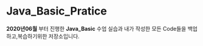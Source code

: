 # Java_Basic_Pratice
**2020년06월** 부터 진행한 **Java_Basic** 수업 실습과 내가 작성한 모든 Code들을 백업하고,복습하기위한 저장소입니다.
